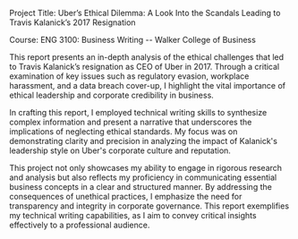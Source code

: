 Project Title: Uber’s Ethical Dilemma: A Look Into the Scandals Leading to Travis Kalanick’s 2017 Resignation

Course: ENG 3100: Business Writing -- Walker College of Business

This report presents an in-depth analysis of the ethical challenges that led to Travis Kalanick’s resignation as CEO of Uber in 2017. Through a critical examination of key issues such as regulatory evasion, workplace harassment, and a data breach cover-up, I highlight the vital importance of ethical leadership and corporate credibility in business.

In crafting this report, I employed technical writing skills to synthesize complex information and present a narrative that underscores the implications of neglecting ethical standards. My focus was on demonstrating clarity and precision in analyzing the impact of Kalanick's leadership style on Uber's corporate culture and reputation.

This project not only showcases my ability to engage in rigorous research and analysis but also reflects my proficiency in communicating essential business concepts in a clear and structured manner. By addressing the consequences of unethical practices, I emphasize the need for transparency and integrity in corporate governance. This report exemplifies my technical writing capabilities, as I aim to convey critical insights effectively to a professional audience.

